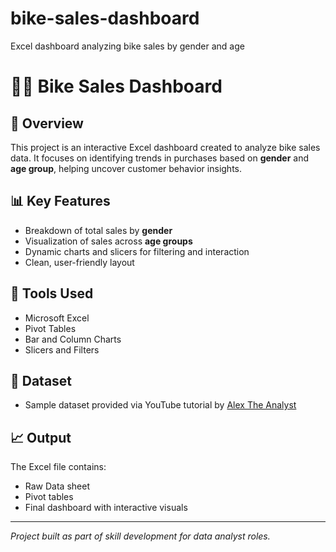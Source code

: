# bike-sales-dashboard
Excel dashboard analyzing bike sales by gender and age
# 🚴‍♀️ Bike Sales Dashboard

## 📌 Overview
This project is an interactive Excel dashboard created to analyze bike sales data. It focuses on identifying trends in purchases based on **gender** and **age group**, helping uncover customer behavior insights.

## 📊 Key Features
- Breakdown of total sales by **gender**
- Visualization of sales across **age groups**
- Dynamic charts and slicers for filtering and interaction
- Clean, user-friendly layout

## 🧰 Tools Used
- Microsoft Excel
- Pivot Tables
- Bar and Column Charts
- Slicers and Filters

## 📁 Dataset
- Sample dataset provided via YouTube tutorial by [Alex The Analyst](https://www.youtube.com/@AlexTheAnalyst)

## 📈 Output
The Excel file contains:
- Raw Data sheet
- Pivot tables
- Final dashboard with interactive visuals

---

*Project built as part of skill development for data analyst roles.*
